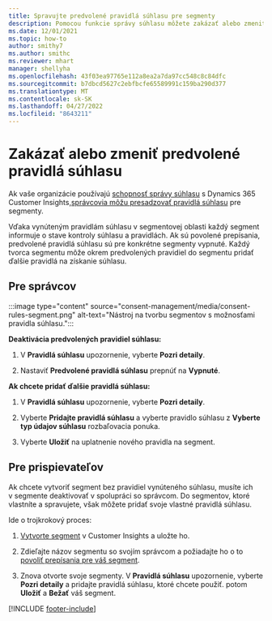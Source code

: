 ```yaml
---
title: Spravujte predvolené pravidlá súhlasu pre segmenty
description: Pomocou funkcie správy súhlasu môžete zakázať alebo zmeniť predvolené pravidlá súhlasu, ak sú povolené prepísania.
ms.date: 12/01/2021
ms.topic: how-to
author: smithy7
ms.author: smithc
ms.reviewer: mhart
manager: shellyha
ms.openlocfilehash: 43f03ea97765e112a8ea2a7da97cc548c8c84dfc
ms.sourcegitcommit: b7dbcd5627c2ebfbcfe65589991c159ba290d377
ms.translationtype: MT
ms.contentlocale: sk-SK
ms.lasthandoff: 04/27/2022
ms.locfileid: "8643211"
---
```

# <a name="disable-or-change-default-consent-rules"></a>Zakázať alebo zmeniť predvolené pravidlá súhlasu

Ak vaše organizácie používajú [schopnosť správy súhlasu](consent-management/overview.md) s Dynamics 365 Customer Insights,[správcovia môžu presadzovať pravidlá súhlasu](activate-consent.md) pre segmenty. 

Vďaka vynúteným pravidlám súhlasu v segmentovej oblasti každý segment informuje o stave kontroly súhlasu a pravidlách. Ak sú povolené prepísania, predvolené pravidlá súhlasu sú pre konkrétne segmenty vypnuté. Každý tvorca segmentu môže okrem predvolených pravidiel do segmentu pridať ďalšie pravidlá na získanie súhlasu. 

## <a name="for-administrators"></a>Pre správcov

:::image type="content" source="consent-management/media/consent-rules-segment.png" alt-text="Nástroj na tvorbu segmentov s možnosťami pravidla súhlasu.":::

**Deaktivácia predvolených pravidiel súhlasu:**

1. V **Pravidlá súhlasu** upozornenie, vyberte **Pozri detaily**. 

1. Nastaviť **Predvolené pravidlá súhlasu** prepnúť na **Vypnuté**.

**Ak chcete pridať ďalšie pravidlá súhlasu:**

1. V **Pravidlá súhlasu** upozornenie, vyberte **Pozri detaily**. 

1. Vyberte **Pridajte pravidlá súhlasu** a vyberte pravidlo súhlasu z **Vyberte typ údajov súhlasu** rozbaľovacia ponuka.

1. Vyberte **Uložiť** na uplatnenie nového pravidla na segment.

## <a name="for-contributors"></a>Pre prispievateľov

Ak chcete vytvoriť segment bez pravidiel vynúteného súhlasu, musíte ich v segmente deaktivovať v spolupráci so správcom. Do segmentov, ktoré vlastníte a spravujete, však môžete pridať svoje vlastné pravidlá súhlasu.

Ide o trojkrokový proces: 
1. [Vytvorte segment](segments.md) v Customer Insights a uložte ho. 

1. Zdieľajte názov segmentu so svojím správcom a požiadajte ho o to [povoliť prepísania pre váš segment](activate-consent.md). 

1. Znova otvorte svoje segmenty. V **Pravidlá súhlasu** upozornenie, vyberte **Pozri detaily** a pridajte pravidlá súhlasu, ktoré chcete použiť. potom **Uložiť** a **Bežať** váš segment.



[!INCLUDE [footer-include](includes/footer-banner.md)] 
